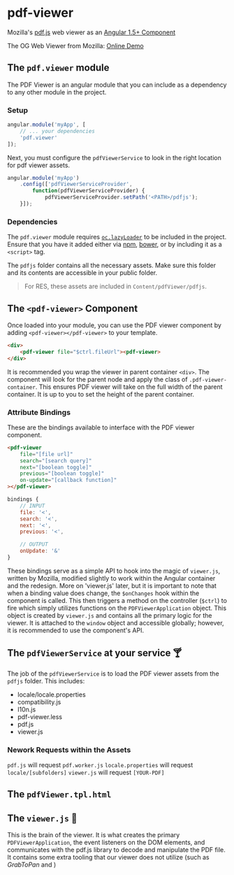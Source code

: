 # pdf-viewer
Mozilla's [pdf.js](https://github.com/mozilla/pdf.js) web viewer as an [Angular 1.5+ Component](https://docs.angularjs.org/guide/component)

The OG Web Viewer from Mozilla: [Online Demo](http://mozilla.github.io/pdf.js/web/viewer.html)

## The `pdf.viewer` module
The PDF Viewer is an angular module that you can include as a dependency to any other module in the project.

### Setup
```javascript
angular.module('myApp', [
	// ... your dependencies
	'pdf.viewer'
]);
```

Next, you must configure the `pdfViewerService` to look in the right location for pdf viewer assets.

```javascript
angular.module('myApp')
	.config(['pdfViewerServiceProvider',
    	function(pdfViewerServiceProvider) {
    		pdfViewerServiceProvider.setPath('<PATH>/pdfjs');
	}]);
```

### Dependencies
The `pdf.viewer` module requires [`oc.lazyLoader`](https://github.com/ocombe/ocLazyLoad) to be included in the project. Ensure that you have it added either via [npm](https://www.npmjs.com/package/oclazyload), [bower](https://bower.io), or by including it as a `<script>` tag.

The `pdfjs` folder contains all the necessary assets. Make sure this folder and its contents are accessible in your public folder.

> For RES, these assets are included in `Content/pdfViewer/pdfjs`.



## The `<pdf-viewer>` Component
Once loaded into your module, you can use the PDF viewer component by adding `<pdf-viewer></pdf-viewer>` to your template.

```html
<div>
	<pdf-viewer file="$ctrl.fileUrl"><pdf-viewer>
</div>
```

It is recommended you wrap the viewer in parent container `<div>`. The component will look for the parent node and apply the class of `.pdf-viewer-container`. This ensures PDF viewer will take on the full width of the parent container. It is up to you to set the height of the parent container.

### Attribute Bindings
These are the bindings available to interface with the PDF viewer component.

```html
<pdf-viewer
	file="[file url]"
	search="[search query]"
	next="[boolean toggle]"
	previous="[boolean toggle]"
	on-update="[callback function]"
></pdf-viewer>
```

```javascript
bindings {
	// INPUT
	file: '<',
	search: '<',
	next: '<',
	previous: '<',

	// OUTPUT
	onUpdate: '&'
}
```

These bindings serve as a simple API to hook into the magic of `viewer.js`, written by Mozilla, modified slightly to work within the Angular container and the redesign. More on 'viewer.js' later, but it is important to note that when a binding value does change, the `$onChanges` hook within the component is called. This then triggers a method on the controller (`$ctrl`) to fire which simply utilizes functions on the `PDFViewerApplication` object. This object is created by `viewer.js` and contains all the primary logic for the viewer. It is attached to the `window` object and accessible globally; however, it is recommended to use the component's API.


## The `pdfViewerService` at your service 🍸
The job of the `pdfViewerService` is to load the PDF viewer assets from the `pdfjs` folder. This includes:
- locale/locale.properties
- compatibility.js
- l10n.js
- pdf-viewer.less
- pdf.js
- viewer.js

### Nework Requests within the Assets
`pdf.js`				will request		`pdf.worker.js`
`locale.properties`		will request		`locale/[subfolders]`
`viewer.js`				will request		`[YOUR-PDF]`


## The `pdfViewer.tpl.html` 


## The `viewer.js` 👀
This is the brain of the viewer. It is what creates the primary `PDFViewerApplication`, the event listeners on the DOM elements, and communicates with the pdf.js library to decode and manipulate the PDF file. It contains some extra tooling that our viewer does not utilize (such as *GrabToPan* and )
